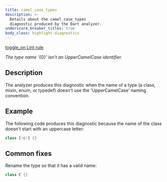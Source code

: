```yaml
---
title: camel_case_types
description: >-
  Details about the camel_case_types
  diagnostic produced by the Dart analyzer.
underscore_breaker_titles: true
body_class: highlight-diagnostics
---
```


<div class="tags">
  <a class="tag-label"
      href="/tools/linter-rules/camel_case_types"
      title="Learn about the lint rule that enables this diagnostic."
      aria-label="Learn about the lint rule that enables this diagnostic."
      target="_blank">
    <span class="material-symbols" aria-hidden="true">toggle_on</span>
    <span>Lint rule</span>
  </a>
</div>

_The type name '{0}' isn't an UpperCamelCase identifier._

## Description

The analyzer produces this diagnostic when the name of a type (a class,
mixin, enum, or typedef) doesn't use the 'UpperCamelCase' naming
convention.

## Example

The following code produces this diagnostic because the name of the class
doesn't start with an uppercase letter:

```dart
class [!c!] {}
```

## Common fixes

Rename the type so that it has a valid name:

```dart
class C {}
```
